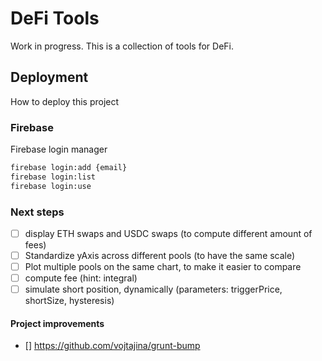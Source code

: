 # DeFi Tools

Work in progress. This is a collection of tools for DeFi.

## Deployment

How to deploy this project

### Firebase

Firebase login manager

```bash
firebase login:add {email}
firebase login:list
firebase login:use
```

### Next steps

- [ ] display ETH swaps and USDC swaps (to compute different amount of fees)
- [ ] Standardize yAxis across different pools (to have the same scale)
- [ ] Plot multiple pools on the same chart, to make it easier to compare
- [ ] compute fee (hint: integral)
- [ ] simulate short position, dynamically (parameters: triggerPrice, shortSize, hysteresis)

#### Project improvements

- [] https://github.com/vojtajina/grunt-bump
